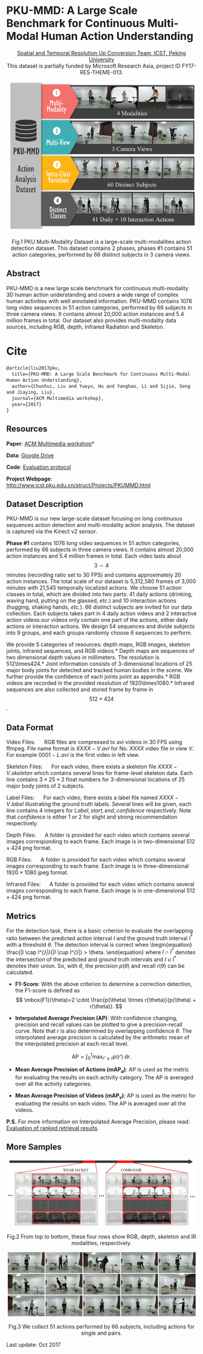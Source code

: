 # PKU-MMD: A Large Scale Benchmark for Continuous Multi-Modal Human Action Understanding

<div align=center >
 
 [Spatial and Temporal Resolution Up Conversion Team, ICST, Peking University](http://www.icst.pku.edu.cn/struct)</br>
This dataset is partially funded by Microsoft Research Asia, project ID FY17-RES-THEME-013.

![Teaser](Imgs/teaser.png)</br>  
Fig.1 PKU Multi-Modality Dataset is a large-scale multi-modalities action detection dataset. This dataset contains 2 phases, phases #1 contains 51 action categories, performed by 66 distinct subjects in 3 camera views.
</div>

## Abstract
PKU-MMD is a new large scale benchmark for continuous multi-modality 3D human action understanding and covers a wide range of complex human activities with well annotated information. PKU-MMD contains 1076 long video sequences in 51 action categories, performed by 66 subjects in three camera views. It contains almost 20,000 action instances and 5.4 million frames in total. Our dataset also provides multi-modality data sources, including RGB, depth, Infrared Radiation and Skeleton. 

# Cite
```
@article{liu2017pku, 
  title={PKU-MMD: A Large Scale Benchmark for Continuous Multi-Modal Human Action Understanding},
  author={Chunhui, Liu and Yueyu, Hu and Yanghao, Li and Sijie, Song and Jiaying, Liu},
  journal={ACM Multimedia workshop},
  year={2017}
}
```

## Resources

**Paper**: [ACM Multimedia workshop](https://arxiv.org/abs/1703.07475)*  

**Data**: [Google Drive](https://drive.google.com/drive/folders/0B20a4UzO-OyMUVpHaWdGMFY1VDQ?usp=sharing)

**Code**: [Evaluation protocol](https://github.com/ECHO960/PKU-MMD)

**Project Webpage**: http://www.icst.pku.edu.cn/struct/Projects/PKUMMD.html

## Dataset Description
PKU-MMD is our new large-scale dataset focusing on long continuous sequences action detection and multi-modality action analysis. The dataset is captured via the Kinect v2 sensor.

**Phase #1** contains 1076 long video sequences in 51 action categories, performed by 66 subjects in three camera views. It contains almost 20,000 action instances and 5.4 million frames in total. Each video lasts about $$3\sim4$$ minutes (recording ratio set to 30 FPS) and contains approximately 20 action instances. The total scale of our dataset is 5,312,580 frames of 3,000 minutes with 21,545 temporally localized actions.
We choose 51 action classes in total, which are divided into two parts: 41 daily actions (drinking, waving hand, putting on the glassed, _etc._) and 10 interaction actions (hugging, shaking hands, _etc._). 66 distinct subjects are invited for our data collection. Each subjects takes part in 4 daily action videos and 2 interactive action videos.our videos only contain one part of the actions, either daily actions or interaction actions. We design 54 sequences and divide subjects into 9 groups, and each groups randomly choose 6 sequences to perform.

We provide 5 categories of resources: depth maps, RGB images, skeleton joints, infrared sequences, and RGB videos.*   Depth maps are sequences of two dimensional depth values in millimeters. The resolution is 512\times424.*   Joint information consists of 3-dimensional locations of 25 major body joints for detected and tracked human bodies in the scene. We further provide the confidence of each joints point as appendix.*   RGB videos are recorded in the provided resolution of 1920\times1080.*   Infrared sequences are also collected and stored frame by frame in $$512\times424$$.

## Data Format

Video Files:
     RGB files are compressed to avi videos in 30 FPS using ffmpeg. File name format is $XXXX-V.avi$ for No. $XXXX$ video file in view $V$. For example $0001-L.avi$ is the first video in left view.

Skeleton Files:
     For each video, there exists a skeleton file $XXXX-V.skeleton$ which contains several lines for frame-level skeleton data. Each line contains $3\times 25\times 2$ float numbers for 3-dimensional locations of 25 major body joints of 2 subjects.

Label Files:
     For each video, there exists a label file named $XXXX-V.label$ illustrating the ground truth labels. Several lines will be given, each line contains 4 integers for $Label, start, end, confidence$ respectively. Note that $confidence$ is either $1$ or $2$ for slight and strong recommendation respectively.

Depth Files:
     A folder is provided for each video which contains several images corresponding to each frame. Each image is in two-dimensional $512\times 424$ png format.

RGB Files:
     A folder is provided for each video which contains several images corresponding to each frame. Each image is in three-dimensional $1920\times 1080$ jpeg format.

Infrared Files:
     A folder is provided for each video which contains several images corresponding to each frame. Each image is in one-dimensional $512\times 424$ png format.

## Metrics

For the detection task, there is a basic criterion to evaluate the overlapping ratio between the predicted action interval $I$ and the ground truth interval $I^{*}$ with a threshold $\theta$. The detection interval is correct when
\begin{equation} \frac{|I \cap I^{*}|}{|I \cup I^{*}|} > \theta. \end{equation} 
where $I \cap I^{*}$ denotes the intersection of the predicted and ground truth intervals and $I \cup I^{*}$ denotes their union. So, with $\theta$, the precision $p(\theta)$ and recall $r(\theta)$ can be calculated.

*   **F1-Score**: With the above criterion to determine a correction detection, the F1-score is defined as 
$$
\mbox{F1}(\theta)=2 \cdot \frac{p(\theta) \times r(\theta)}{p(\theta) + r(\theta)}. 
$$

*  **Interpolated Average Precision (AP)**: With confidence changing, precision and recall values can be plotted to give a precision-recall curve. Note that $r$ is also determined by overlapping confidence $\theta$. The interpolated average precision is calculated by the arithmetic mean of the interpolated precision at each recall level. 

$$ 
\mbox{AP} = \int_{0}^{1} \max_{r' \ge r} p(r') \; \mathrm{d}r. \label{APFORM} 
$$

*   **Mean Average Precision of Actions (mAP$_a$)**: AP is used as the metric for evaluating the results on each activity category. The AP is averaged over all the activity categories.

*   **Mean Average Precision of Videos (mAP$_v$)**: AP is used as the metric for evaluating the results on each video. The AP is averaged over all the videos.

**P.S.** For more information on Interpolated Average Precision, please read: [Evaluation of ranked retrieval results](https://nlp.stanford.edu/IR-book/html/htmledition/evaluation-of-ranked-retrieval-results-1.html).


## More Samples

<div align=center>
 
![Teaser](Imgs/overview.png)

Fig.2 From top to bottom, these four rows show RGB, depth, skeleton and IR modalities, respectively.

</div>


<div align=center>
 
![Teaser](Imgs/samples.png)

Fig.3 We collect 51 actions performed by 66 subjects, including actions for single and pairs.

</div>

Last update: Oct 2017
